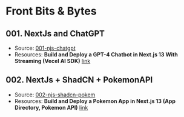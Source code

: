 # Front Bits & Bytes

## 001. NextJs and ChatGPT
- Source: [001-njs-chatgpt](./001-njs-chatgpt/)
- Resources: **Build and Deploy a GPT-4 Chatbot in Next.js 13 With Streaming (Vecel AI SDK)** [link](https://www.youtube.com/watch?v=0qyKl73RMtc)

## 002. NextJs + ShadCN + PokemonAPI
- Source: [002-njs-shadcn-pokem](./002-njs-shadcn-pokemon/)
- Resources: **Build and Deploy a Pokemon App in Next.js 13 (App Directory, Pokemon API)** [link](https://www.youtube.com/watch?v=vt4IrEfjzWQ)